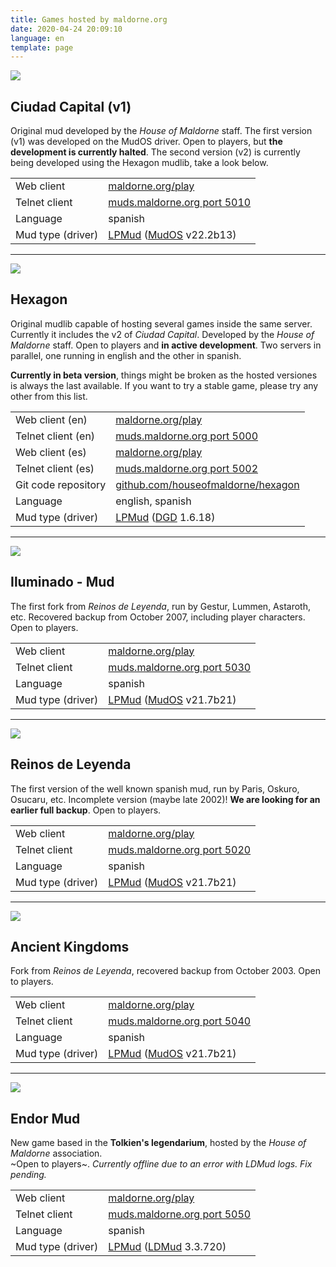 ```yaml
---
title: Games hosted by maldorne.org
date: 2020-04-24 20:09:10
language: en
template: page
---
```


![](/images/ciudadcapital_logo.png)

## Ciudad Capital (v1)

Original mud developed by the _House of Maldorne_ staff. The first version (v1) was developed on the MudOS driver. Open to players, but **the development is currently halted**. The second version (v2) is currently being developed using the Hexagon mudlib, take a look below.

|   |   |
| - | - |
| Web client          | [maldorne.org/play](https://maldorne.org/play?port=5010) |
| Telnet client       | [muds.maldorne.org port 5010](telnet://muds.maldorne.org:5010) |
| Language            | spanish |
| Mud type (driver)   | [LPMud](https://en.wikipedia.org/wiki/LPMud) ([MudOS](https://en.wikipedia.org/wiki/MudOS) v22.2b13) |

---

![](/images/hexagon_logo.png)

## Hexagon

Original mudlib capable of hosting several games inside the same server. Currently it includes the v2 of *Ciudad Capital*. Developed by the _House of Maldorne_ staff. Open to players and **in active development**. Two servers in parallel, one running in english and the other in spanish.

**Currently in beta version**, things might be broken as the hosted versiones is always the last available. If you want to try a stable game, please try any other from this list.

|   |   |
| - | - |
| Web client (en)     | [maldorne.org/play](https://maldorne.org/play?port=5000) |
| Telnet client (en)  | [muds.maldorne.org port 5000](telnet://muds.maldorne.org:5000) |
| Web client (es)     | [maldorne.org/play](https://maldorne.org/play?port=5002) |
| Telnet client (es)  | [muds.maldorne.org port 5002](telnet://muds.maldorne.org:5002) |
| Git code repository | [github.com/houseofmaldorne/hexagon](https://github.com/houseofmaldorne/hexagon) |
| Language            | english, spanish |
| Mud type (driver)   | [LPMud](https://en.wikipedia.org/wiki/LPMud) ([DGD](https://en.wikipedia.org/wiki/Dworkin%27s_Game_Driver) 1.6.18) |

---

![](/images/iluminado_logo.png)

## Iluminado - Mud

The first fork from _Reinos de Leyenda_, run by Gestur, Lummen, Astaroth, etc. Recovered backup from October 2007, including player characters. Open to players.  

|   |   |
| - | - |
| Web client          | [maldorne.org/play](https://maldorne.org/play?port=5030)  |
| Telnet client       | [muds.maldorne.org port 5030](telnet://muds.maldorne.org:5030) |
| Language            | spanish |
| Mud type (driver)   | [LPMud](https://en.wikipedia.org/wiki/LPMud) ([MudOS](https://en.wikipedia.org/wiki/MudOS) v21.7b21) |

---

![](/images/rl_logo.png)

## Reinos de Leyenda

The first version of the well known spanish mud, run by Paris, Oskuro, Osucaru, etc. Incomplete version (maybe late 2002)! **We are looking for an earlier full backup**. Open to players.  

|   |   |
| - | - |
| Web client          | [maldorne.org/play](https://maldorne.org/play?port=5020)  |
| Telnet client       | [muds.maldorne.org port 5020](telnet://muds.maldorne.org:5020) |
| Language            | spanish |
| Mud type (driver)   | [LPMud](https://en.wikipedia.org/wiki/LPMud) ([MudOS](https://en.wikipedia.org/wiki/MudOS) v21.7b21) |

---

![](/images/ak_logo.png)

## Ancient Kingdoms

Fork from _Reinos de Leyenda_, recovered backup from October 2003\. Open to players.  

|   |   |
| - | - |
| Web client          | [maldorne.org/play](https://maldorne.org/play?port=5040)  |
| Telnet client       | [muds.maldorne.org port 5040](telnet://muds.maldorne.org:5040) |
| Language            | spanish |
| Mud type (driver)   | [LPMud](https://en.wikipedia.org/wiki/LPMud) ([MudOS](https://en.wikipedia.org/wiki/MudOS) v21.7b21) |

---

![](/images/endor_logo.png)

## Endor Mud

New game based in the **Tolkien's legendarium**, hosted by the _House of Maldorne_ association.  
~Open to players~. *Currently offline due to an error with LDMud logs. Fix pending.*

|   |   |
| - | - |
| Web client          | [maldorne.org/play](https://maldorne.org/play?port=5050)  |
| Telnet client       | [muds.maldorne.org port 5050](telnet://muds.maldorne.org:5050) |
| Language            | spanish |
| Mud type (driver)   | [LPMud](https://en.wikipedia.org/wiki/LPMud) ([LDMud](http://www.ldmud.eu/) 3.3.720) |
